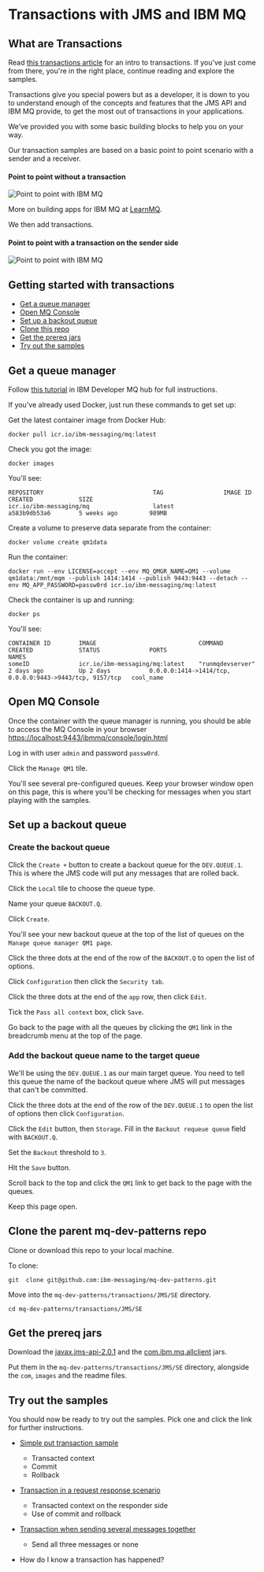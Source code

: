 Transactions with JMS and IBM MQ
================================

## What are Transactions

Read [this transactions article](https://ibm.biz/BdyV5P) for an intro to transactions. If you've just come from there, you're in the right place, continue reading and explore the samples.

Transactions give you special powers but as a developer, it is down to you to understand enough of the concepts and features that the JMS API and IBM MQ provide, to get the most out of transactions in your applications.

We’ve provided you with some basic building blocks to help you on your way.

Our transaction samples are based on a basic point to point scenario with a sender and a receiver. 

#### Point to point without a transaction


![Point to point with IBM MQ](/transactions/JMS/SE/images/ibm_mq_point_to_point.gif)

More on building apps for IBM MQ at [LearnMQ](https://ibm.biz/BdyV5G).

We then add transactions.

#### Point to point with a transaction on the sender side

![Point to point with IBM MQ](/transactions/JMS/SE/images/ibm_mq_transaction.png)

## Getting started with transactions

- [Get a queue manager](#get-a-queue-manager)
- [Open MQ Console](#open-mq-console)
- [Set up a backout queue](#set-up-a-backout-queue)
- [Clone this repo](#clone-this-repo)
- [Get the prereq jars](#get-the-prereq-jars)
- [Try out the samples](#try-out-the-samples)


## Get a queue manager
Follow [this tutorial](https://ibm.biz/BdyV58) in IBM Developer MQ hub for full instructions.

If you've already used Docker, just run these commands to get set up:

Get the latest container image from Docker Hub:

```
docker pull icr.io/ibm-messaging/mq:latest
```

Check you got the image:

```
docker images
```

You'll see:
```
REPOSITORY                               TAG                 IMAGE ID            CREATED             SIZE
icr.io/ibm-messaging/mq                  latest              a583b9db53a6        5 weeks ago         989MB
```

Create a volume to preserve data separate from the container:

```
docker volume create qm1data
```

Run the container:

```
docker run --env LICENSE=accept --env MQ_QMGR_NAME=QM1 --volume qm1data:/mnt/mqm --publish 1414:1414 --publish 9443:9443 --detach --env MQ_APP_PASSWORD=passw0rd icr.io/ibm-messaging/mq:latest
```

Check the container is up and running:

```
docker ps
```

You'll see:

```
CONTAINER ID        IMAGE                             COMMAND             CREATED             STATUS              PORTS                                                      NAMES
someID              icr.io/ibm-messaging/mq:latest    "runmqdevserver"    2 days ago          Up 2 days           0.0.0.0:1414->1414/tcp, 0.0.0.0:9443->9443/tcp, 9157/tcp   cool_name
```


## Open MQ Console

Once the container with the queue manager is running, you should be able to access the MQ Console in your browser [https://localhost:9443/ibmmq/console/login.html](https://localhost:9443/ibmmq/console/login.html)

Log in with user `admin` and password `passw0rd`.

Click the `Manage QM1` tile.

You'll see several pre-configured queues. Keep your browser window open on this page, this is where you'll be checking for messages when you start playing with the samples.


## Set up a backout queue

### Create the backout queue

Click the `Create +` button to create a backout queue for the `DEV.QUEUE.1`. This is where the JMS code will put any messages that are rolled back.

Click the `Local` tile to choose the queue type.

Name your queue `BACKOUT.Q`.

Click `Create`.

You'll see your new backout queue at the top of the list of queues on the `Manage queue manager QM1 page`.

Click the three dots at the end of the row of the `BACKOUT.Q` to open the list of options.

Click `Configuration` then click the `Security tab`.

Click the three dots at the end of the `app` row, then click `Edit`.

Tick the `Pass all context` box, click `Save`.

Go back to the page with all the queues by clicking the `QM1` link in the breadcrumb menu at the top of the page.

### Add the backout queue name to the target queue

We'll be using the `DEV.QUEUE.1` as our main target queue. You need to tell this queue the name of the backout queue where JMS will put messages that can't be committed.

Click the three dots at the end of the row of the `DEV.QUEUE.1` to open the list of options then click `Configuration`.

Click the `Edit` button, then `Storage`. Fill in the `Backout requeue queue` field with `BACKOUT.Q`.

Set the `Backout` threshold to `3`.

Hit the `Save` button.

Scroll back to the top and click the `QM1` link to get back to the page with the queues.

Keep this page open.

## Clone the parent mq-dev-patterns repo

Clone or download this repo to your local machine.

To clone:

```
git  clone git@github.com:ibm-messaging/mq-dev-patterns.git
```

Move into the `mq-dev-patterns/transactions/JMS/SE` directory.

```
cd mq-dev-patterns/transactions/JMS/SE
```

## Get the prereq jars

Download the [javax.jms-api-2.0.1](https://mvnrepository.com/artifact/javax.jms/javax.jms-api/2.0.1) and the [com.ibm.mq.allclient](https://mvnrepository.com/artifact/com.ibm.mq/com.ibm.mq.allclient/9.2.0.0) jars.

Put them in the `mq-dev-patterns/transactions/JMS/SE` directory, alongside the `com`, `images` and the readme files.

## Try out the samples

You should now be ready to try out the samples.
Pick one and click the link for further instructions.

- [Simple put transaction sample](simpleJMSTransReadme.md)
  * Transacted context
  * Commit
  * Rollback

- [Transaction in a request response scenario](simpleJMSTransReqRespReadme.md)
  * Transacted context on the responder side
  * Use of commit and rollback

- [Transaction when sending several messages together](simpleJMSTransMultiReadme.md)
  * Send all three messages or none

* How do I know a transaction has happened?
